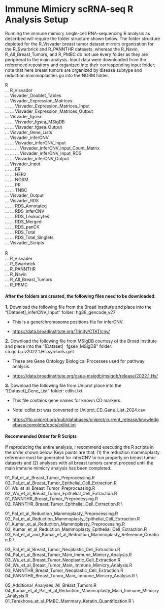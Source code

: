 # **Immune Mimicry scRNA-seq R Analysis Setup** #

Running the immune mimicry single-cell RNA-sequencing R analysis as described will require the folder structure shown below. The folder structure depicted for the R_Visvader breast tumor dataset mirrors organization for the R_Swarbrick and R_PANNTHR datasets, whereas the R_Navin, R_All_Breast_Tumors, and R_PMBC do not use every folder as they are peripheral to the main analysis. Input data were downloaded from the referenced repository and organized into their corresponding input folder; note that here breast tumors are organized by disease subtype and reduction mammoplasties go into the NORM folder.  

R \
... R_Visvader  \
... Visvader_Doublet_Tables  \
... Visvader_Expression_Matrices  \
... ... Visvader_Expression_Matrices_Input  \
... ... Visvader_Expression_Matrices_Output  \
... Visvader_fgsea  \
... ... Visvader_fgsea_MSigDB  \
... ... Visvader_fgsea_Output  \
... Visvader_Gene_Lists  \
... Visvader_inferCNV  \
... ... Visvader_inferCNV_Input  \
... ... ... Visvader_inferCNV_Input_Count_Matrix  \
... ... ... Visvader_inferCNV_Input_RDS  \
... ... Visvader_inferCNV_Output  \
... Visvader_Input  \
... ... ER  \
... ... HER2  \
... ... NORM  \
... ... PR  \
... ... TNBC  \
... Visvader_Output  \
... Visvader_RDS  \
... ... RDS_Annotated  \
... ... RDS_inferCNV  \
... ... RDS_Leukocytes  \
... ... RDS_Merged  \
... ... RDS_panCK  \
... ... RDS_Total  \
... ... RDS_Total_Singlets  \
... Visvader_Scripts \
\
R \
... R_Visvader  \
... R_Swarbrick  \
... R_PANNTHR  \
... R_Navin  \
... R_All_Breast_Tumors  \
... R_PBMC

#### **After the folders are created, the following files need to be downloaded:** ####

**1.**	Download the following file from the Broad Institute and place into the “[Dataset]_inferCNV_Input” folder: hg38_gencode_v27

* This is a gene/chromosome positions file for inferCNV.

* https://data.broadinstitute.org/Trinity/CTAT/cnv/

**2.**	Download the following file from MSigDB courtesy of the Broad Institute and place into the “[Dataset]_ fgsea_MSigDB” folder: c5.go.bp.v2022.1.Hs.symbols.gmt

* These are Gene Ontology Biological Processes used for pathway analysis.

* https://data.broadinstitute.org/gsea-msigdb/msigdb/release/2022.1.Hs/

**3.**	Download the following file from Uniprot place into the “[Dataset]_Gene_List” folder: cdlist.txt

* This file contains gene names for known CD markers.

* Note: cdlist.txt was converted to Uniprot_CD_Gene_List_2024.csv

* https://ftp.uniprot.org/pub/databases/uniprot/current_release/knowledgebase/complete/docs/cdlist.txt

#### **Recommended Order for R Scripts** ####

If reproducing the entire analysis, I recommend executing the R scripts in the order shown below. Keys points are that: (1) the reduction mammoplasty reference must be generated for inferCNV to run properly on breast tumor datasets and (2) analyses with all breast tumors cannot proceed until the main immune mimicry analysis has been completed. 

01_Pal_et_al_Breast_Tumor_Preprocessing.R  \
02_Pal_et_al_Breast_Tumor_Epithelial_Cell_Extraction.R  \
01_Wu_et_al_Breast_Tumor_Preprocessing.R  \
02_Wu_et_al_Breast_Tumor_Epithelial_Cell_Extraction.R  \
01_PANNTHR_Breast_Tumor_Preprocessing.R  \
02_PANNTHR_Breast_Tumor_Epithelial_Cell_Extraction.R  \

01_Pal_et_al_Reduction_Mammoplasty_Preprocessing.R  \
02_Pal_et_al_Reduction_Mammoplasty_Epithelial_Cell_Extraction.R  \
01_Kumar_et_al_Reduction_Mammoplasty_Preprocessing.R  \
02_Kumar_et_al_Reduction_Mammoplasty_Epithelial_Cell_Extraction.R  \
03_Pal_et_al_and_Kumar_et_al_Reduction_Mammoplasty_Reference_Creation.R  \

03_Pal_et_al_Breast_Tumor_Neoplastic_Cell_Extraction.R  \
04_Pal_et_al_Breast_Tumor_Main_Immune_Mimicry_Analysis.R  \
03_Wu_et_al_Breast_Tumor_Neoplastic_Cell_Extraction.R  \
04_Wu_et_al_Breast_Tumor_Main_Immune_Mimicry_Analysis.R  \
03_PANNTHR_Breast_Tumor_Neoplastic_Cell_Extraction.R  \
04_PANNTHR_Breast_Tumor_Main_Immune_Mimicry_Analysis.R  \

05_Additional_Analyses_All_Breast_Tumors.R  \
04_Kumar_et_al_Pal_et_al_Reduction_Mammoplasty_Main_Immune_Mimicry_Analysis.R  \
01_Terekhova_et_al_PMBC_Mammary_Keratin_Quantification.R  \
